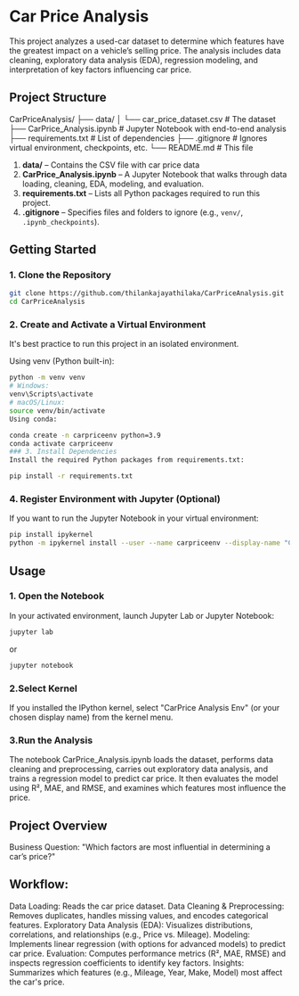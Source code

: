 # Car Price Analysis

This project analyzes a used-car dataset to determine which features have the greatest impact on a vehicle’s selling price. The analysis includes data cleaning, exploratory data analysis (EDA), regression modeling, and interpretation of key factors influencing car price.

## Project Structure
CarPriceAnalysis/
 ├── data/ │ └── car_price_dataset.csv # The dataset  ├── CarPrice_Analysis.ipynb # Jupyter Notebook with end-to-end analysis ├── requirements.txt # List of dependencies ├── .gitignore # Ignores virtual environment, checkpoints, etc. └── README.md # This file


1. **data/** – Contains the CSV file with car price data 
2. **CarPrice_Analysis.ipynb** – A Jupyter Notebook that walks through data loading, cleaning, EDA, modeling, and evaluation.
3. **requirements.txt** – Lists all Python packages required to run this project.
4. **.gitignore** – Specifies files and folders to ignore (e.g., `venv/`, `.ipynb_checkpoints`).

## Getting Started

### 1. Clone the Repository

```bash
git clone https://github.com/thilankajayathilaka/CarPriceAnalysis.git
cd CarPriceAnalysis
```

### 2.  Create and Activate a Virtual Environment
It's best practice to run this project in an isolated environment.

Using venv (Python built-in):

```bash
python -m venv venv
# Windows:
venv\Scripts\activate
# macOS/Linux:
source venv/bin/activate
Using conda:
```

```bash
conda create -n carpriceenv python=3.9
conda activate carpriceenv
### 3. Install Dependencies
Install the required Python packages from requirements.txt:
```
```bash
pip install -r requirements.txt
```
### 4. Register Environment with Jupyter (Optional)
If you want to run the Jupyter Notebook in your virtual environment:

```bash
pip install ipykernel
python -m ipykernel install --user --name carpriceenv --display-name "CarPrice Analysis Env"
```

## Usage
### 1. Open the Notebook
In your activated environment, launch Jupyter Lab or Jupyter Notebook:

```bash
jupyter lab
```

or

```bash
jupyter notebook
```

### 2.Select Kernel
If you installed the IPython kernel, select "CarPrice Analysis Env" (or your chosen display name) from the kernel menu.

### 3.Run the Analysis
The notebook CarPrice_Analysis.ipynb loads the dataset, performs data cleaning and preprocessing, carries out exploratory data analysis, and trains a regression model to predict car price. It then evaluates the model using R², MAE, and RMSE, and examines which features most influence the price.

## Project Overview
Business Question:
"Which factors are most influential in determining a car’s price?"

## Workflow:
Data Loading: Reads the car price dataset.
Data Cleaning & Preprocessing: Removes duplicates, handles missing values, and encodes categorical features.
Exploratory Data Analysis (EDA): Visualizes distributions, correlations, and relationships (e.g., Price vs. Mileage).
Modeling: Implements linear regression (with options for advanced models) to predict car price.
Evaluation: Computes performance metrics (R², MAE, RMSE) and inspects regression coefficients to identify key factors.
Insights: Summarizes which features (e.g., Mileage, Year, Make, Model) most affect the car's price.